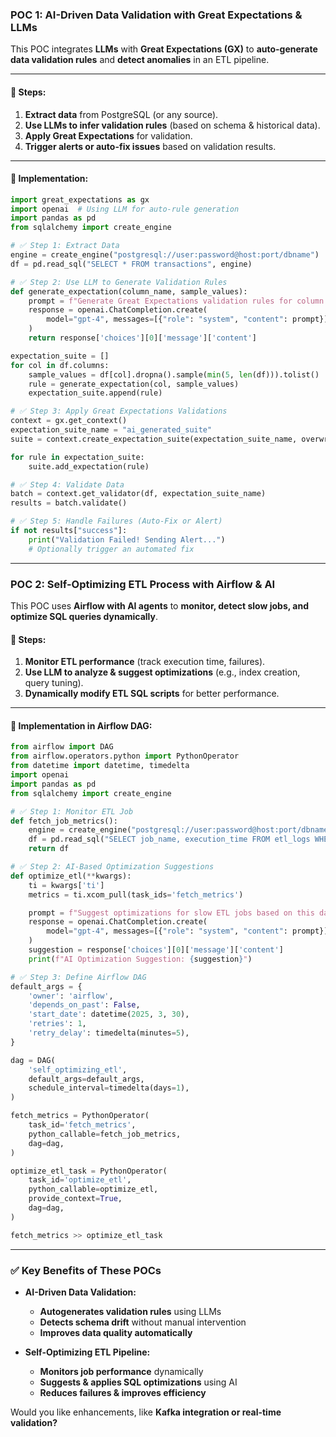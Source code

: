 ### **POC 1: AI-Driven Data Validation with Great Expectations & LLMs**  
This POC integrates **LLMs** with **Great Expectations (GX)** to **auto-generate data validation rules** and **detect anomalies** in an ETL pipeline.

---

#### **📌 Steps:**  
1. **Extract data** from PostgreSQL (or any source).  
2. **Use LLMs to infer validation rules** (based on schema & historical data).  
3. **Apply Great Expectations** for validation.  
4. **Trigger alerts or auto-fix issues** based on validation results.  

---

#### **📌 Implementation:**  
```python
import great_expectations as gx
import openai  # Using LLM for auto-rule generation
import pandas as pd
from sqlalchemy import create_engine

# ✅ Step 1: Extract Data
engine = create_engine("postgresql://user:password@host:port/dbname")
df = pd.read_sql("SELECT * FROM transactions", engine)

# ✅ Step 2: Use LLM to Generate Validation Rules
def generate_expectation(column_name, sample_values):
    prompt = f"Generate Great Expectations validation rules for column '{column_name}' with sample values {sample_values}"
    response = openai.ChatCompletion.create(
        model="gpt-4", messages=[{"role": "system", "content": prompt}]
    )
    return response['choices'][0]['message']['content']

expectation_suite = []
for col in df.columns:
    sample_values = df[col].dropna().sample(min(5, len(df))).tolist()
    rule = generate_expectation(col, sample_values)
    expectation_suite.append(rule)

# ✅ Step 3: Apply Great Expectations Validations
context = gx.get_context()
expectation_suite_name = "ai_generated_suite"
suite = context.create_expectation_suite(expectation_suite_name, overwrite_existing=True)

for rule in expectation_suite:
    suite.add_expectation(rule)

# ✅ Step 4: Validate Data
batch = context.get_validator(df, expectation_suite_name)
results = batch.validate()

# ✅ Step 5: Handle Failures (Auto-Fix or Alert)
if not results["success"]:
    print("Validation Failed! Sending Alert...")
    # Optionally trigger an automated fix

```
---
### **POC 2: Self-Optimizing ETL Process with Airflow & AI**
This POC uses **Airflow with AI agents** to **monitor, detect slow jobs, and optimize SQL queries dynamically**.

#### **📌 Steps:**
1. **Monitor ETL performance** (track execution time, failures).  
2. **Use LLM to analyze & suggest optimizations** (e.g., index creation, query tuning).  
3. **Dynamically modify ETL SQL scripts** for better performance.  

---

#### **📌 Implementation in Airflow DAG:**
```python
from airflow import DAG
from airflow.operators.python import PythonOperator
from datetime import datetime, timedelta
import openai
import pandas as pd
from sqlalchemy import create_engine

# ✅ Step 1: Monitor ETL Job
def fetch_job_metrics():
    engine = create_engine("postgresql://user:password@host:port/dbname")
    df = pd.read_sql("SELECT job_name, execution_time FROM etl_logs WHERE date >= now() - interval '1 day'", engine)
    return df

# ✅ Step 2: AI-Based Optimization Suggestions
def optimize_etl(**kwargs):
    ti = kwargs['ti']
    metrics = ti.xcom_pull(task_ids='fetch_metrics')

    prompt = f"Suggest optimizations for slow ETL jobs based on this data: {metrics.to_dict()}"
    response = openai.ChatCompletion.create(
        model="gpt-4", messages=[{"role": "system", "content": prompt}]
    )
    suggestion = response['choices'][0]['message']['content']
    print(f"AI Optimization Suggestion: {suggestion}")

# ✅ Step 3: Define Airflow DAG
default_args = {
    'owner': 'airflow',
    'depends_on_past': False,
    'start_date': datetime(2025, 3, 30),
    'retries': 1,
    'retry_delay': timedelta(minutes=5),
}

dag = DAG(
    'self_optimizing_etl',
    default_args=default_args,
    schedule_interval=timedelta(days=1),
)

fetch_metrics = PythonOperator(
    task_id='fetch_metrics',
    python_callable=fetch_job_metrics,
    dag=dag,
)

optimize_etl_task = PythonOperator(
    task_id='optimize_etl',
    python_callable=optimize_etl,
    provide_context=True,
    dag=dag,
)

fetch_metrics >> optimize_etl_task
```
---

### **✅ Key Benefits of These POCs**  
- **AI-Driven Data Validation:**  
  - **Autogenerates validation rules** using LLMs  
  - **Detects schema drift** without manual intervention  
  - **Improves data quality automatically**  

- **Self-Optimizing ETL Pipeline:**  
  - **Monitors job performance** dynamically  
  - **Suggests & applies SQL optimizations** using AI  
  - **Reduces failures & improves efficiency**  

Would you like enhancements, like **Kafka integration or real-time validation?**
